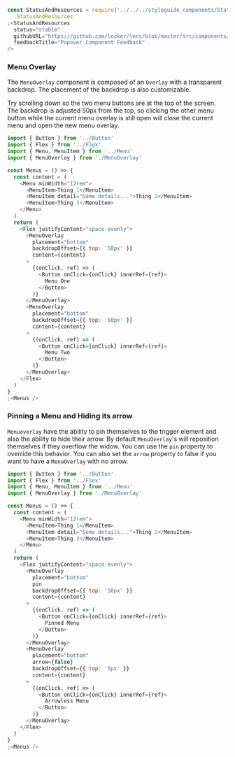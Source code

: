 ```js noeditor
const StatusAndResources = require('../../../styleguide_components/StatusAndResources')
  .StatusAndResources
;<StatusAndResources
  status="stable"
  githubURL="https://github.com/looker/lens/blob/master/src/components/Overlay/MenuOverlay.tsx"
  feedbackTitle="Popover Component Feedback"
/>
```

### Menu Overlay

The `MenuOverlay` component is composed of an `Overlay` with a transparent backdrop. The placement of the backdrop is also customizable.

Try scrolling down so the two menu buttons are at the top of the screen. The backdrop is adjusted 50px from the top, so clicking the other menu button while the current menu overlay is still open will close the current menu and open the new menu overlay.

```js
import { Button } from '../Button'
import { Flex } from '../Flex'
import { Menu, MenuItem } from '../Menu'
import { MenuOverlay } from './MenuOverlay'

const Menus = () => {
  const content = (
    <Menu minWidth="12rem">
      <MenuItem>Thing 1</MenuItem>
      <MenuItem detail="Some details...">Thing 2</MenuItem>
      <MenuItem>Thing 3</MenuItem>
    </Menu>
  )
  return (
    <Flex justifyContent="space-evenly">
      <MenuOverlay
        placement="bottom"
        backdropOffset={{ top: '50px' }}
        content={content}
      >
        {(onClick, ref) => (
          <Button onClick={onClick} innerRef={ref}>
            Menu One
          </Button>
        )}
      </MenuOverlay>
      <MenuOverlay
        placement="bottom"
        backdropOffset={{ top: '50px' }}
        content={content}
      >
        {(onClick, ref) => (
          <Button onClick={onClick} innerRef={ref}>
            Menu Two
          </Button>
        )}
      </MenuOverlay>
    </Flex>
  )
}
;<Menus />
```

### Pinning a Menu and Hiding its arrow

`Menuoverlay` have the ability to pin themselves to the trigger element and also the ability to hide their arrow. By default `MenuOverlay`'s will reposition themselves if they overflow the widow. You can use the `pin` property to override this behavior. You can also set the `arrow` property to false if you want to have a `MenuOverlay` with no arrow.

```js
import { Button } from '../Button'
import { Flex } from '../Flex'
import { Menu, MenuItem } from '../Menu'
import { MenuOverlay } from './MenuOverlay'

const Menus = () => {
  const content = (
    <Menu minWidth="12rem">
      <MenuItem>Thing 1</MenuItem>
      <MenuItem detail="Some details...">Thing 2</MenuItem>
      <MenuItem>Thing 3</MenuItem>
    </Menu>
  )
  return (
    <Flex justifyContent="space-evenly">
      <MenuOverlay
        placement="bottom"
        pin
        backdropOffset={{ top: '50px' }}
        content={content}
      >
        {(onClick, ref) => (
          <Button onClick={onClick} innerRef={ref}>
            Pinned Menu
          </Button>
        )}
      </MenuOverlay>
      <MenuOverlay
        placement="bottom"
        arrow={false}
        backdropOffset={{ top: '5px' }}
        content={content}
      >
        {(onClick, ref) => (
          <Button onClick={onClick} innerRef={ref}>
            Arrowless Menu
          </Button>
        )}
      </MenuOverlay>
    </Flex>
  )
}
;<Menus />
```
